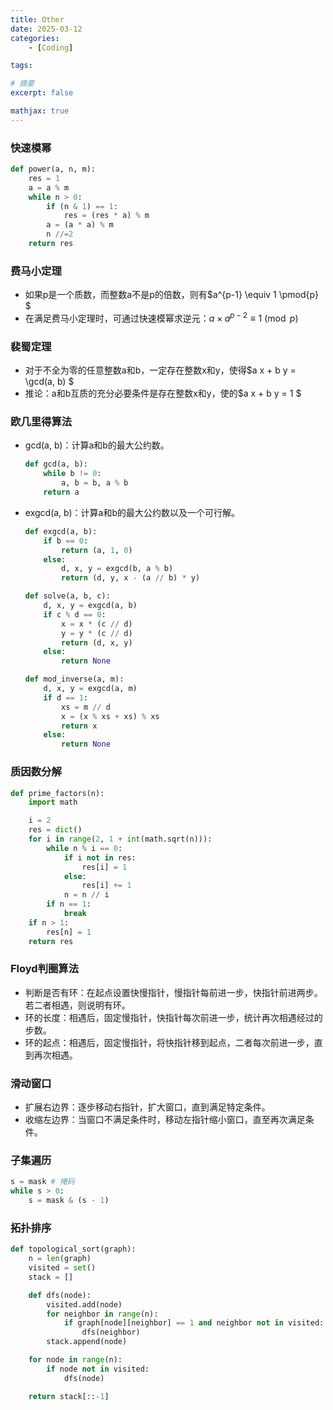 ```yaml
---
title: Other
date: 2025-03-12
categories: 
    - [Coding]

tags: 

# 摘要
excerpt: false

mathjax: true
---
```


### 快速模幂
```Python
def power(a, n, m):
    res = 1
    a = a % m
    while n > 0:
        if (n & 1) == 1:
            res = (res * a) % m
        a = (a * a) % m
        n //=2
    return res
```

### 费马小定理
- 如果p是一个质数，而整数a不是p的倍数，则有$a^{p-1} \equiv 1 \pmod{p} $
- 在满足费马小定理时，可通过快速模幂求逆元：$a \times a^{p-2} \equiv 1 \pmod{p}$


### 裴蜀定理
- 对于不全为零的任意整数a和b，一定存在整数x和y，使得$a x + b y = \gcd(a, b) $
- 推论：a和b互质的充分必要条件是存在整数x和y，使的$a x + b y = 1 $

### 欧几里得算法
- gcd(a, b)：计算a和b的最大公约数。
    ```Python
    def gcd(a, b):
        while b != 0:
            a, b = b, a % b
        return a
    ```

- exgcd(a, b)：计算a和b的最大公约数以及一个可行解。
    ```Python
    def exgcd(a, b):
        if b == 0:
            return (a, 1, 0)
        else:
            d, x, y = exgcd(b, a % b)
            return (d, y, x - (a // b) * y)

    def solve(a, b, c):
        d, x, y = exgcd(a, b)
        if c % d == 0:
            x = x * (c // d)
            y = y * (c // d)
            return (d, x, y)
        else:
            return None
    
    def mod_inverse(a, m):
        d, x, y = exgcd(a, m)
        if d == 1:
            xs = m // d
            x = (x % xs + xs) % xs
            return x
        else:
            return None
    ```

### 质因数分解
```Python
def prime_factors(n):
    import math

    i = 2
    res = dict()
    for i in range(2, 1 + int(math.sqrt(n))):
        while n % i == 0:
            if i not in res:
                res[i] = 1
            else:
                res[i] += 1
            n = n // i
        if n == 1:
            break
    if n > 1:
        res[n] = 1
    return res
```

### Floyd判圈算法
- 判断是否有环：在起点设置快慢指针，慢指针每前进一步，快指针前进两步。若二者相遇，则说明有环。
- 环的长度：相遇后，固定慢指针，快指针每次前进一步，统计再次相遇经过的步数。
- 环的起点：相遇后，固定慢指针，将快指针移到起点，二者每次前进一步，直到再次相遇。

### 滑动窗口
- 扩展右边界：逐步移动右指针，扩大窗口，直到满足特定条件。
- 收缩左边界：当窗口不满足条件时，移动左指针缩小窗口，直至再次满足条件。

### 子集遍历
```Python
s = mask # 掩码
while s > 0:
    s = mask & (s - 1)

```

### 拓扑排序
```Python
def topological_sort(graph):
    n = len(graph)
    visited = set()
    stack = []

    def dfs(node):
        visited.add(node)
        for neighbor in range(n):
            if graph[node][neighbor] == 1 and neighbor not in visited:
                dfs(neighbor)
        stack.append(node)

    for node in range(n):
        if node not in visited:
            dfs(node)

    return stack[::-1]
```